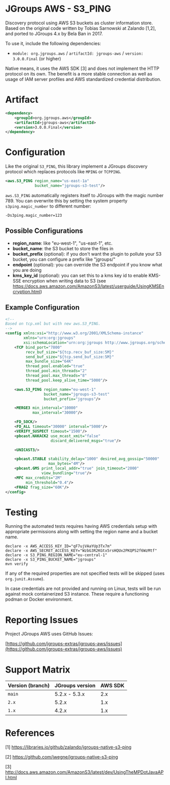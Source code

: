 # JGroups AWS - S3_PING

Discovery protocol using AWS S3 buckets as cluster information store. Based on the original code written by
Tobias Sarnowski at Zalando [1,2], and ported to JGroups 4.x by Bela Ban in 2017.

To use it, include the following dependencies:
* `module: org.jgroups.aws` / `artifactId: jgroups-aws` / `version: 3.0.0.Final` (or higher)

Native means, it uses the AWS SDK [3] and does not implement the HTTP protocol on its own. The benefit is a more stable
connection as well as usage of IAM server profiles and AWS standardized credential distribution.

# Artifact
```xml
<dependency>
    <groupId>org.jgroups.aws</groupId>
    <artifactId>jgroups-aws</artifactId>
    <version>3.0.0.Final</version>
</dependency>
```

# Configuration

Like the original `S3_PING`, this library implement a JGroups discovery protocol which replaces protocols like
`MPING` or `TCPPING`.

```xml
<aws.S3_PING region_name="us-east-1a"
             bucket_name="jgroups-s3-test"/>
```

`aws.S3_PING` automatically registers itself to JGroups with the magic number 789. You can overwrite this by
setting the system property `s3ping.magic_number` to different number:

`-Ds3ping.magic_number=123`

## Possible Configurations

* **region_name**: like "eu-west-1", "us-east-1", etc.
* **bucket_name**: the S3 bucket to store the files in
* **bucket_prefix** (optional): if you don't want the plugin to pollute your S3 bucket, you can configure a prefix like
  "jgroups/"
* **endpoint** (optional): you can override the S3 endpoint if you know what you are doing
* **kms_key_id** (optional): you can set this to a kms key id to enable KMS-SSE encryption when writing data to S3 (see https://docs.aws.amazon.com/AmazonS3/latest/userguide/UsingKMSEncryption.html)

## Example Configuration

```xml
<!--
Based on tcp.xml but with new aws.S3_PING.
-->
<config xmlns:xsi="http://www.w3.org/2001/XMLSchema-instance"
        xmlns="urn:org:jgroups"
        xsi:schemaLocation="urn:org:jgroups http://www.jgroups.org/schema/jgroups.xsd">
    <TCP bind_port="7800"
         recv_buf_size="${tcp.recv_buf_size:5M}"
         send_buf_size="${tcp.send_buf_size:5M}"
         max_bundle_size="64K"
         thread_pool.enabled="true"
         thread_pool.min_threads="2"
         thread_pool.max_threads="8"
         thread_pool.keep_alive_time="5000"/>

    <aws.S3_PING region_name="eu-west-1"
                 bucket_name="jgroups-s3-test"
                 bucket_prefix="jgroups"/>

    <MERGE3 min_interval="10000"
            max_interval="30000"/>

    <FD_SOCK/>
    <FD_ALL timeout="30000" interval="5000"/>
    <VERIFY_SUSPECT timeout="1500"/>
    <pbcast.NAKACK2 use_mcast_xmit="false"
                    discard_delivered_msgs="true"/>

    <UNICAST3/>

    <pbcast.STABLE stability_delay="1000" desired_avg_gossip="50000"
                   max_bytes="4M"/>
    <pbcast.GMS print_local_addr="true" join_timeout="2000"
                view_bundling="true"/>
    <MFC max_credits="2M"
         min_threshold="0.4"/>
    <FRAG2 frag_size="60K"/>
</config>
```

# Testing

Running the automated tests requires having AWS credentials setup with appropriate permissions
along with setting the region name and a bucket name.

```shell
declare -x AWS_ACCESS_KEY_ID="qF7ujVAaYUp3Tx7m"
declare -x AWS_SECRET_ACCESS_KEY="WzbG3R2KGtx5rsHQUx2PKQPS2f6WzMtf"
declare -x S3_PING_REGION_NAME="eu-central-1"
declare -x S3_PING_BUCKET_NAME="jgroups"
mvn verify
```

If any of the required properties are not specified tests will be skipped (uses `org.junit.Assume`).

In case credentials are not provided and running on Linux, tests will be run against mock containerized S3 instance.
These require a functioning podman or Docker environment.

# Reporting Issues

Project JGroups AWS uses GitHub Issues:

[https://github.com/jgroups-extras/jgroups-aws/issues](https://github.com/jgroups-extras/jgroups-aws/issues)


# Support Matrix

Version (branch) | JGroups version | AWS SDK
---------------- |-----------------|---------
`main`           | 5.2.x - 5.3.x   | 2.x
`2.x`            | 5.2.x           | 1.x
`1.x`            | 4.2.x           | 1.x


# References

[1] https://libraries.io/github/zalando/jgroups-native-s3-ping

[2] https://github.com/jwegne/jgroups-native-s3-ping

[3] http://docs.aws.amazon.com/AmazonS3/latest/dev/UsingTheMPDotJavaAPI.html
